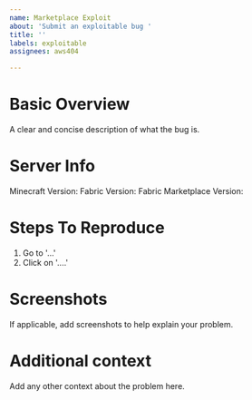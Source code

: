 ```yaml
---
name: Marketplace Exploit
about: 'Submit an exploitable bug '
title: ''
labels: exploitable
assignees: aws404

---
```


# Basic Overview
A clear and concise description of what the bug is.

# Server Info
Minecraft Version:
Fabric Version:
Fabric Marketplace Version:

# Steps To Reproduce
1. Go to '...'
2. Click on '....'

# Screenshots
If applicable, add screenshots to help explain your problem.

# Additional context
Add any other context about the problem here.
